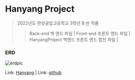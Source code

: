 # Hanyang Project

> 2022년도 한양공업고등학교 3학년 B 반 작품 
> > Back-end 백 엔드 파일 |
> > Front-end 프론트 엔드 파일 |
> > HanyangProject 백엔드 프론트 엔드 합친 파일 |
### ERD
![erdpic](https://user-images.githubusercontent.com/56254170/167562883-9c37ecac-d6af-461d-a510-7a2d1e6bc369.png)

Link: [Hanyang](https://daehyuh318.github.io/HanyangProject/Front-end/ "깃헙 페이지") |
Link: [github](https://github.com/daehyuh318/HanyangProject "깃헙 페이지")

